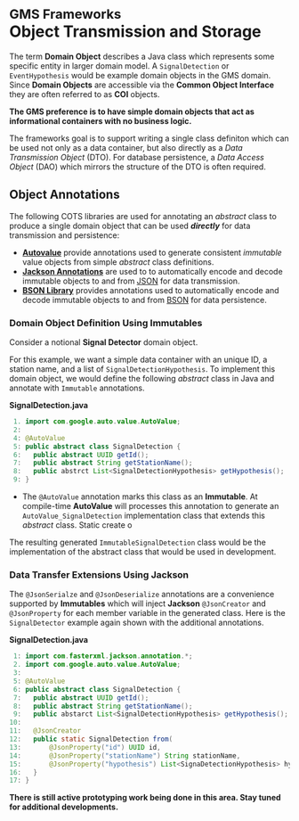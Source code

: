 # <sup> GMS Frameworks </sup><br>**Object Transmission and Storage**

The term **Domain Object** describes a Java class which represents
some specific entity in larger domain model. A `SignalDetection` or
`EventHypothesis` would be example domain objects in the GMS domain.
Since **Domain Objects** are accessible via the **Common Object
Interface** they are often referred to as **COI** objects.

**The GMS preference is to have simple domain objects that act as
informational containers with no business logic.**  

The frameworks goal is to support writing a single class definiton
which can be used not only as a data container, but also directly as a
*Data Transmission Object* (DTO).  For database persistence, a *Data
Access Object* (DAO) which mirrors the structure of the DTO is often
required.

## Object Annotations

The following COTS libraries are used for annotating an *abstract*
class to produce a single domain object that can be used
***directly*** for data transmission and persistence:

* [**Autovalue**](https://github.com/google/auto)
  provide annotations used to generate consistent *immutable* value objects
  from simple *abstract* class definitions.
* [**Jackson Annotations**](https://github.com/FasterXML/jackson-annotations)
  are used to to automatically encode and decode immutable objects to and
  from [JSON](https://en.wikipedia.org/wiki/JSON) for data transmission.
* [**BSON Library**](https://mongodb.github.io/mongo-java-driver/)
  provides annotations used to automatically encode and decode
  immutable objects to and from
  [BSON](https://en.wikipedia.org/wiki/BSON) for data persistence.

### Domain Object Definition Using Immutables

Consider a notional **Signal Detector** domain object.

For this example, we want a simple data container with an unique ID, a
station name, and a list of `SignalDetectionHypothesis`. To implement
this domain object, we would define the following *abstract* class in Java
and annotate with `Immutable` annotations.

**SignalDetection.java**
```java
 1. import com.google.auto.value.AutoValue;
 2:
 4: @AutoValue
 5: public abstract class SignalDetection {
 6:   public abstract UUID getId();
 7:   public abstract String getStationName();
 8:   public abstrct List<SignalDetectionHypothesis> getHypothesis();
 9: }
```

* The `@AutoValue` annotation marks this class as an **Immutable**. At
  compile-time **AutoValue** will processes this annotation to generate
  an `AutoValue_SignalDetection` implementation class that extends this
  *abstract* class. Static create o

The resulting generated `ImmutableSignalDetection` class would be the
implementation of the abstract class that would be used in development.

### Data Transfer Extensions Using Jackson

The `@JsonSerialze` and `@JsonDeserialize` annotations are a
convenience supported by **Immutables** which will inject **Jackson**
`@JsonCreator` and `@JsonProperty` for each member variable in the
generated class. Here is the `SignalDetector` example again shown with
the additional annotations.

**SignalDetection.java**
```java
 1: import com.fasterxml.jackson.annotation.*;
 2. import com.google.auto.value.AutoValue;
 3:
 5: @AutoValue
 6: public abstract class SignalDetection {
 7:   public abstract UUID getId();
 8:   public abstract String getStationName();
 9:   public abstarct List<SignalDetectionHypothesis> getHypothesis();
10:
11:   @JsonCreator
12:   public static SignalDetection from(
13:       @JsonProperty("id") UUID id,
14:       @JsonProperty("stationName") String stationName,
15:       @JsonProperty("hypothesis") List<SignaDetectionHypothesis> hypothesis) {
16:   }
17: }
```

**There is still active prototyping work being done in this area. Stay tuned for additional developments.**

